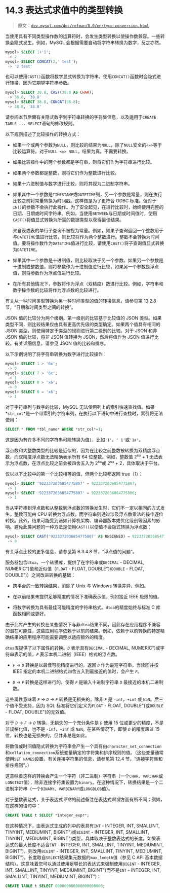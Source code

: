 # 14.3 表达式求值中的类型转换

> 原文：[`dev.mysql.com/doc/refman/8.0/en/type-conversion.html`](https://dev.mysql.com/doc/refman/8.0/en/type-conversion.html)

当使用具有不同类型操作数的运算符时，会发生类型转换以使操作数兼容。一些转换会隐式发生。例如，MySQL 会根据需要自动将字符串转换为数字，反之亦然。

```sql
mysql> SELECT 1+'1';
 -> 2
mysql> SELECT CONCAT(2,' test');
 -> '2 test'
```

也可以使用`CAST()`函数将数字显式转换为字符串。使用`CONCAT()`函数时会隐式进行转换，因为它期望字符串参数。

```sql
mysql> SELECT 38.8, CAST(38.8 AS CHAR);
 -> 38.8, '38.8'
mysql> SELECT 38.8, CONCAT(38.8);
 -> 38.8, '38.8'
```

请参阅本节后面有关隐式数字到字符串转换的字符集信息，以及适用于`CREATE TABLE ... SELECT`语句的修改规则。

以下规则描述了比较操作的转换方式：

+   如果一个或两个参数为`NULL`，则比较的结果为`NULL`，除了`NULL`安全的`<=>`等于比较运算符。对于`NULL <=> NULL`，结果为真。不需要转换。

+   如果比较操作中的两个参数都是字符串，则将它们作为字符串进行比较。

+   如果两个参数都是整数，则将它们作为整数进行比较。

+   如果十六进制值与数字进行比较，则将其视为二进制字符串。

+   如果其中一个参数是`TIMESTAMP`或`DATETIME`列，另一个参数是常量，则在执行比较之前将常量转换为时间戳。这样做是为了更符合 ODBC 标准。但对于`IN()`的参数不会执行此操作。为了安全起见，在进行比较时，始终使用完整的日期、日期或时间字符串。例如，当使用`BETWEEN`与日期或时间值时，使用`CAST()`将值显式转换为所需的数据类型以获得最佳结果。

    来自表或表的单行子查询不被视为常量。例如，如果子查询返回一个整数用于与`DATETIME`值进行比较，则比较将作为两个整数进行。整数不会转换为时间值。要将操作数作为`DATETIME`值进行比较，请使用`CAST()`将子查询值显式转换为`DATETIME`。

+   如果其中一个参数是十进制值，则比较取决于另一个参数。如果另一个参数是十进制或整数值，则将参数作为十进制值进行比较，如果另一个参数是浮点值，则将参数作为浮点值进行比较。

+   在所有其他情况下，参数将作为浮点（双精度）数进行比较。例如，字符串和数字操作数的比较将作为浮点数的比较进行。

有关从一种时间类型转换为另一种时间类型的值的转换信息，请参见第 13.2.8 节，“日期和时间类型之间的转换”。

JSON 值的比较分为两个级别。第一级别的比较基于比较值的 JSON 类型。如果类型不同，则比较结果仅由具有更高优先级的类型确定。如果两个值具有相同的 JSON 类型，则使用特定于类型的规则进行第二级别的比较。对于 JSON 和非 JSON 值的比较，将非 JSON 值转换为 JSON，然后将值作为 JSON 值进行比较。有关详细信息，请参见 JSON 值的比较和排序。

以下示例说明了将字符串转换为数字进行比较操作：

```sql
mysql> SELECT 1 > '6x';
 -> 0
mysql> SELECT 7 > '6x';
 -> 1
mysql> SELECT 0 > 'x6';
 -> 0
mysql> SELECT 0 = 'x6';
 -> 1
```

对于字符串列与数字的比较，MySQL 无法使用列上的索引快速查找值。如果*`str_col`*是一个带索引的字符串列，在执行以下语句中进行查找时，索引将无法使用：

```sql
SELECT * FROM *tbl_name* WHERE *str_col*=1;
```

这是因为有许多不同的字符串可能转换为值`1`，比如`'1'`，`' 1'`或`'1a'`。

浮点数和大整数类型的比较是近似的，因为在比较之前整数被转换为双精度浮点数，而双精度浮点数无法精确表示所有 64 位整数。例如，整数值 2⁵³ + 1 无法表示为浮点数，在浮点比较之前会被四舍五入为 2⁵³或 2⁵³ + 2，具体取决于平台。

仅以以下比较中的第一个比较相等的值，但两个比较都返回 true（1）：

```sql
mysql> SELECT '9223372036854775807' = 9223372036854775807;
 -> 1
mysql> SELECT '9223372036854775807' = 9223372036854775806;
 -> 1
```

当从字符串到浮点数和从整数到浮点数的转换发生时，它们不一定以相同的方式发生。整数可能由 CPU 转换为浮点数，而字符串则通过涉及浮点数乘法的操作逐位转换。此外，结果可能受到诸如计算机架构、编译器版本或优化级别等因素的影响。避免此类问题的一种方法是使用`CAST()`以便值不会隐式转换为浮点数：

```sql
mysql> SELECT CAST('9223372036854775807' AS UNSIGNED) = 9223372036854775806;
 -> 0
```

有关浮点比较的更多信息，请参见第 B.3.4.8 节，“浮点值的问题”。

服务器包含`dtoa`，一个转换库，提供了在字符串或`DECIMAL` - DECIMAL, NUMERIC")值和近似值（`FLOAT` - FLOAT, DOUBLE")/`DOUBLE` - FLOAT, DOUBLE")）之间改进转换的基础：

+   跨平台的一致转换结果，消除了 Unix 与 Windows 转换差异，例如。

+   在以前结果未提供足够精度的情况下准确表示值，例如接近 IEEE 极限的值。

+   将数字转换为具有最佳可能精度的字符串格式。`dtoa`的精度始终与标准 C 库函数相同或更好。

由于此库产生的转换在某些情况下与非`dtoa`结果不同，因此存在应用程序不兼容的潜在可能性，这些应用程序依赖于以前的结果。例如，依赖于以前转换的特定精确结果的应用程序可能需要调整以适应额外的精度。

`dtoa`库提供了以下属性的转换。*`D`* 表示具有`DECIMAL` - DECIMAL, NUMERIC")或字符串表示的值，*`F`* 表示本机二进制（IEEE）格式的浮点数。

+   *`F`* -> *`D`* 转换是以最佳可能精度进行的，返回 *`D`* 作为最短字符串，当读回并按 IEEE 指定的本机二进制格式四舍五入到最接近的值时，会产生 *`F`*。

+   *`D`* -> *`F`* 转换是这样进行的，使得 *`F`* 是输入十进制字符串 *`D`* 最接近的本机二进制数。

这些属性意味着 *`F`* -> *`D`* -> *`F`* 转换是无损失的，除非 *`F`* 是 `-inf`，`+inf` 或 `NaN`。后三个值不受支持，因为 SQL 标准将它们定义为`FLOAT` - FLOAT, DOUBLE")或`DOUBLE` - FLOAT, DOUBLE")的无效值。

对于 *`D`* -> *`F`* -> *`D`* 转换，无损失的一个充分条件是 *`D`* 使用 15 位或更少的精度，不是非规格化值，也不是 `-inf`，`+inf` 或 `NaN`。在某些情况下，即使 *`D`* 的精度超过 15 位，转换也是无损失的，但并非总是如此。

将数值或时间值隐式转换为字符串会产生一个具有由`character_set_connection`和`collation_connection`系统变量确定的字符集和排序规则的值。（这些变量通常使用`SET NAMES`设置。有关连接字符集的信息，请参见第 12.4 节，“连接字符集和排序规则”。）

这意味着这样的转换会产生一个字符（非二进制）字符串（一个`CHAR`、`VARCHAR`或`LONGTEXT`值），除非连接字符集设置为`binary`。在这种情况下，转换结果是一个二进制字符串（一个`BINARY`、`VARBINARY`或`LONGBLOB`值）。

对于整数表达式，关于表达式*评估*的前述备注在表达式*赋值*方面有所不同；例如，在这样的语句中：

```sql
CREATE TABLE t SELECT *integer_expr*;
```

在这种情况下，由表达式生成的列中的表具有`INT` - INTEGER, INT, SMALLINT, TINYINT, MEDIUMINT, BIGINT")或`BIGINT` - INTEGER, INT, SMALLINT, TINYINT, MEDIUMINT, BIGINT")类型，具体取决于整数表达式的长度。如果表达式的最大长度不适合`INT` - INTEGER, INT, SMALLINT, TINYINT, MEDIUMINT, BIGINT")，则改用`BIGINT` - INTEGER, INT, SMALLINT, TINYINT, MEDIUMINT, BIGINT")。长度取自`SELECT`结果集元数据的`max_length`值（参见 C API 基本数据结构）。这意味着您可以通过使用足够长的表达式来强制使用`BIGINT` - INTEGER, INT, SMALLINT, TINYINT, MEDIUMINT, BIGINT")而不是`INT` - INTEGER, INT, SMALLINT, TINYINT, MEDIUMINT, BIGINT")：

```sql
CREATE TABLE t SELECT 000000000000000000000;
```
